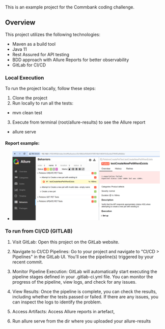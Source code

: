 This is an example project for the Commbank coding challenge.

## Overview

This project utilizes the following technologies:

- Maven as a build tool
- Java 11
- Rest Assured for API testing
- BDD approach with Allure Reports for better observability
- GitLab for CI/CD

### Local Execution

To run the project locally, follow these steps:

1. Clone the project
2. Run locally to run all the tests:
- mvn clean test
3. Execute from terminal (root/allure-results) to see the Allure report
- allure serve

#### Report example:
- ![img.png](img.png)
### To run from CI/CD (GITLAB)
1. Visit GitLab:
Open this project on the GitLab website.

2. Navigate to CI/CD Pipelines:
Go to your project and navigate to "CI/CD > Pipelines" in the GitLab UI. You'll see the pipeline(s) triggered by your recent commit.

3. Monitor Pipeline Execution:
GitLab will automatically start executing the pipeline stages defined in your .gitlab-ci.yml file. You can monitor the progress of the pipeline, view logs, and check for any issues.

4. View Results:
Once the pipeline is complete, you can check the results, including whether the tests passed or failed. If there are any issues, you can inspect the logs to identify the problem.

5. Access Artifacts:
Access Allure reports in artefact, 
6. Run allure serve from the dir where you uploaded your allure-results
